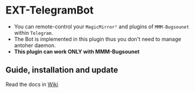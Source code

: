 # EXT-TelegramBot

- You can remote-control your `MagicMirror²` and plugins of `MMM-Bugsounet` within `Telegram`.
- The Bot is implemented in this plugin thus you don't need to manage antoher daemon.
- **This plugin can work ONLY with MMM-Bugsounet**

## Guide, installation and update

Read the docs in [Wiki](https://github.com/bugsounet/MMM-Bugsounet/wiki/EXT%E2%80%9TelegramBot)
